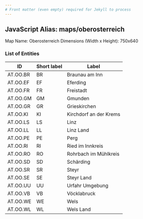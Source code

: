 ```yaml
---
# Front matter (even empty) required for Jekyll to process
---
```


## JavaScript Alias: maps/oberosterreich

Map Name: Oberosterreich
Dimensions (Width x Height): 750x640





### List of Entities

ID | Short label | Label
---|---|---|
AT.OO.BR|BR|Braunau am Inn
AT.OO.EF|EF|Eferding
AT.OO.FR|FR|Freistadt
AT.OO.GM|GM|Gmunden
AT.OO.GR|GR|Grieskirchen
AT.OO.KI|KI|Kirchdorf an der Krems
AT.OO.LS|LS|Linz
AT.OO.LL|LL|Linz Land
AT.OO.PE|PE|Perg
AT.OO.RI|RI|Ried im Innkreis
AT.OO.RO|RO|Rohrbach im Mühlkreis
AT.OO.SD|SD|Schärding
AT.OO.SR|SR|Steyr
AT.OO.SE|SE|Steyr Land
AT.OO.UU|UU|Urfahr Umgebung
AT.OO.VB|VB|Vöcklabruck
AT.OO.WE|WE|Wels
AT.OO.WL|WL|Wels Land

